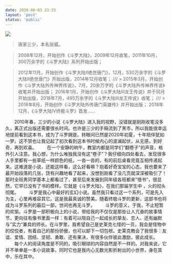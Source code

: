 ```yaml
---
date: 2020-06-03 23:33
layout: 'post'
status: 'public'
---
```

![](https://cdn.pixabay.com/photo/2015/04/12/17/22/once-upon-a-time-719174_1280.jpg)
<audio src="https://inz.oss-cn-beijing.aliyuncs.com/Audios/128kbit/bensound-adaytoremember.mp3" autoplay loop></audio>

> 唐家三少，本名张威。

> 2008年12月，开始创作《斗罗大陆》，2009年12月收笔，2011年10月，300万余字的《斗罗大陆》系列开始出版；

> 2012年11月，开始创作《斗罗大陆II绝世唐门》，12月，530万余字的《斗罗大陆II绝世唐门》开始出版，2014年12月收笔；
/// > 2015年3月，开始创作《斗罗大陆外传神界传说》，7月，20余万字的《斗罗大陆外传神界传说》收笔并开始出版；
> 2016年1月，开始创作《斗罗大陆Ⅲ龙王传说》并于同月开始出版，2018年7月，495万余字的《斗罗大陆Ⅲ龙王传说》收笔；
/// > 2018年8月，开始创作《斗罗大陆外传唐门英雄传》并开始出版；
> 2018年12月，《斗罗大陆Ⅳ终极斗罗》首发......

&emsp;&emsp;2010年春，三少的小说《斗罗大陆》进入我的视野，没错就是刚刚收笔没多久，离正式出版还需要很长时间。也许是三少的手稿流到了黑市，所以我能很幸运地提前看到这本书，成为了斗罗拥趸。转眼间已然是2020年初夏，十年陪伴犹如一梦。这不禁也让我记起了初次看到这本书时候内心的波澜起伏，从无感，到好奇，再到欢喜。
&emsp;&emsp;在一个安静的晌午，教室内都是同学们“翻卷子”的声音，格外引人注意。我心想，为什么唯独我没有这“卷子”？我仔细向四处看去，发现很多人手里都有一些草纸一样颜色的纸，一沓一沓的，有的前后桌看完竟互相传递起来。这难道是小说，还能这样看，这么好看嘛？抱着好奇宝宝的心态，我也要来了最开始段落的几张，饶有兴趣地看了起来，没想到刚看了没几页就深深被吸引了！那时全班男同学基本上都看过了，甚至后来发展到同年级各班都来”借书“，很显然，它早已没有了书的模样。它就是《斗罗大陆》，在我们那届学生中 ，火的彻头彻尾。
&emsp;&emsp;斗罗是我心中最好的玄幻小说。虽然我只看过这一个系列，可是先入为主，心里再难容其它。这是我最真诚的赞美。随着终极斗罗的更新，这部书也将成为斗罗系列的最后一部，世间也再无斗罗。
&emsp;&emsp;斗罗的意义，于我，不止短暂的欢愉。斗罗是一部积极向上的小说，带给我的不仅仅是那些让人亢奋的故事情节，更向往有像书里面一样：有着可以陪自己一起成长的挚友、恋人、还有幽默与”实力“兼具的师长。在斗罗里，我希望自己是史莱克七怪的一员，我会是怪物中的佼佼者，有着自己的那份骄傲，也可以卸下一切包袱。史莱克教会了我很多：友谊、爱情、团结、坚韧、勇敢、还有果决，有很多伙伴彼此激励，彼此成长。
&emsp;&emsp;每个人的阅读角度是不同的，吸引眼球的内容自然是不一样的。对我来说，它并不单单是一本小说故事，同时它也是我内心无数光影折射出的小世界，身在其中，乐在其中。
